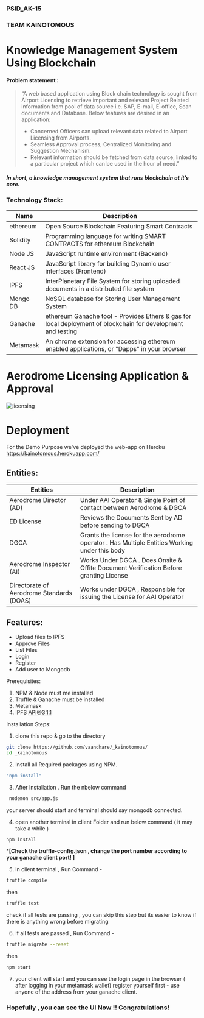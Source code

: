 ### PSID_AK-15
### TEAM KAINOTOMOUS
# Knowledge Management System Using Blockchain

#### Problem statement :
>“A web based application using Block chain technology is sought from Airport Licensing to retrieve important and relevant Project Related information from pool of data source i.e. SAP, E-mail, E-office, Scan documents and Database. Below features are desired in an application: 
> - Concerned Officers can upload relevant data related to Airport Licensing from 	Airports. 
> - Seamless Approval process, Centralized Monitoring and Suggestion Mechanism. 
> - Relevant information should be fetched from data source, linked to a 	particular project which can 	be used in the hour of need.”
##### In short, a knowledge management system that runs blockchain at it’s core.

### Technology Stack:

| Name | Description |
| ------ | ------ |
| ethereum | Open Source Blockchain Featuring Smart Contracts |
| Solidity | Programming language for writing SMART CONTRACTS for ethereum Blockchain |
| Node JS |  JavaScript runtime environment (Backend) |
| React JS |  JavaScript library for building Dynamic user interfaces (Frontend) |
| IPFS |  InterPlanetary File System for storing uploaded documents in a distributed file system |
|Mongo DB| NoSQL database for Storing User Management System|
|Ganache| ethereum Ganache tool - Provides Ethers & gas for local deployment of blockchain for development and testing |
|Metamask| An chrome extension for accessing ethereum enabled applications, or "Dapps" in your browser  |
# Aerodrome Licensing Application & Approval 
![licensing](https://user-images.githubusercontent.com/50493250/89174577-b61d9900-d5a3-11ea-83a7-94e8fd320846.JPG)

# Deployment
For the Demo Purpose we've deployed the web-app on Heroku
https://kainotomous.herokuapp.com/

## Entities:

|Entities|Description|
|-----|-----|
| Aerodrome Director (AD) | Under AAI Operator & Single Point of contact between Aerodrome & DGCA|
|ED License| Reviews the Documents Sent by AD before sending to DGCA|
|DGCA|Grants the license for the aerodrome operator . Has Multiple Entities Working under this body|
|Aerodrome Inspector (AI)|Works Under DGCA . Does Onsite & Offite Document Verification Before granting License|
|Directorate  of Aerodrome Standards (DOAS)| Works under DGCA , Responsible for issuing the License for AAI Operator |



## Features:
- Upload files to IPFS
- Approve Files 
- List Files 
- Login 
- Register
- Add user to Mongodb

Prerequisites:
1) NPM & Node must me installed 
2) Truffle & Ganache must be installed 
3) Metamask
4) IPFS API@3.1.1

Installation Steps:
1) clone this repo & go to the directory
```sh 
git clone https://github.com/vaandhare/_kainotomous/
cd _kainotomous
```

2) Install all Required packages using NPM.
```sh 
"npm install" 
```

3) After Installation . Run the nbelow command 
```sh
 nodemon src/app.js
 ```
 your server should start and terminal should say mongodb connected. 

4) open another terminal in client Folder and run below command ( it may take a while )
```sh
npm install
```
*****[Check the truffle-config.json , change the port number according to your ganache client port! ]****

5) in client terminal , Run Command - 
```sh
truffle compile
```
then
```sh
truffle test
```
check if all tests are passing , you can skip this step but its easier to know if there is anything wrong before migrating 

6) If all tests are passed , Run Command - 
```sh
truffle migrate --reset
```
then 
```sh
npm start
```
7) your client will start  and you can see the login page in the browser ( after logging in your metamask wallet)
 register yourself first - use anyone of the address from your ganache client. 
 
 ### Hopefully , you can see the UI Now  !! Congratulations! 




